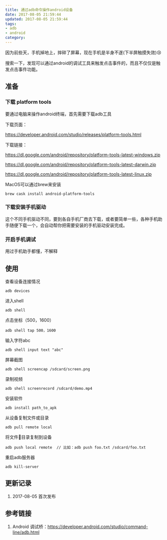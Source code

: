 ```yaml
---
title: 通过adb命令操作android设备
date: 2017-08-05 21:59:44
updated: 2017-08-05 21:59:44
tags:
- adb
- android
category:
---
```


因为前些天，手机掉地上，摔碎了屏幕，现在手机是半身不遂(下半屏触摸失效)😢

搜索一下，发现可以通过android的调试工具来触发点击事件的，而且不仅仅是触发点击事件功能。

## 准备
### 下载 platform tools

要通过电脑来操作android终端，首先需要下载adb工具

下载页面：

https://developer.android.com/studio/releases/platform-tools.html

下载链接：

https://dl.google.com/android/repository/platform-tools-latest-windows.zip

https://dl.google.com/android/repository/platform-tools-latest-darwin.zip

https://dl.google.com/android/repository/platform-tools-latest-linux.zip

MacOS可以通过brew来安装

```
brew cask install android-platform-tools
```
### 下载安装手机驱动
这个不同手机驱动不同，要到各自手机厂商去下载，或者要简单一些，各种手机助手随便下载一个，会自动帮你把需要安装的手机驱动安装完成。

### 开启手机调试

用过手机助手都懂，不解释

## 使用

查看设备连接情况

```
adb devices
```

进入shell

```
adb shell
```
点击坐标（500，1600）

```
adb shell tap 500，1600
```

输入字符abc

```
adb shell input text "abc"
```

屏幕截图

```
adb shell screencap /sdcard/screen.png
```

录制视频

```
adb shell screenrecord /sdcard/demo.mp4
```
安装软件

```
adb install path_to_apk
```

从设备复制文件或目录

```
adb pull remote local
```

将文件目录复制到设备

```
adb push local remote  // 比如：adb push foo.txt /sdcard/foo.txt
```

重启adb服务器

```
adb kill-server
```

## 更新记录

1. 2017-08-05 首次发布

## 参考链接

1. Android 调试桥：https://developer.android.com/studio/command-line/adb.html
